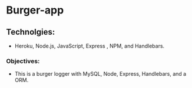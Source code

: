 # Burger-app


## Technolgies: 
* Heroku, Node.js, JavaScript, Express , NPM, and Handlebars.

### Objectives:
* This is a burger logger with MySQL, Node, Express, Handlebars, and a ORM.